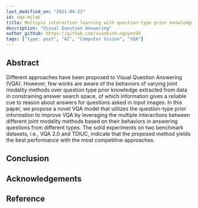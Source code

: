 ```yaml
---
last_modified_on: "2021-04-22"
id: vqa-milqt
title: Multiple interaction learning with question-type prior knowledge for constraining answer search space in visual question answering
description: "Visual Question Answering"
author_github: https://github.com/xuanbinh-nguyen96
tags: ["type: post", "AI", "Computer Vision", "VQA"]
---
```


## Abstract
Different approaches have been proposed to Visual Question Answering (VQA). However, few works are aware of the behaviors of varying joint modality methods over question type prior knowledge extracted from data in constraining answer search space, of which information gives a reliable cue to reason about answers for questions asked in input images. In this paper, we propose a novel VQA model that utilizes the question-type prior information to improve VQA by leveraging the multiple interactions between different joint modality methods based on their behaviors in answering questions from different types. The solid experiments on two benchmark datasets, i.e., VQA 2.0 and TDIUC, indicate that the proposed method yields the best performance with the most competitive approaches.

## Conclusion

## Acknowledgements

## Reference
